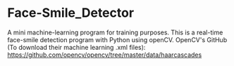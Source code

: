 # Face-Smile_Detector
A mini machine-learning program for training purposes.
This is a real-time face-smile detection program with Python using openCV.
OpenCV's GitHub (To download their machine learning .xml files):
https://github.com/opencv/opencv/tree/master/data/haarcascades
